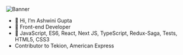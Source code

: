 ![Banner](https://res.cloudinary.com/dzmv8eurf/image/upload/v1715371045/ei0x0swat52c44mz8d9p.jpg)  



- 👋 Hi, I’m Ashwini Gupta
- 🧢 Front-end Developer
- 🔧 JavaScript, ES6, React, Next JS, TypeScript, Redux-Saga, Tests, HTML5, CSS3
- Contributor to Tekion, American Express


<!---
Nicky4k/Nicky4k is a ✨ special ✨ repository because its `README.md` (this file) appears on your GitHub profile.
You can click the Preview link to take a look at your changes.
--->

